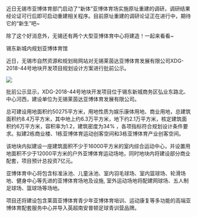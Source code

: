 近日无锡市亚博体育部门启动了“新体”亚博体育场实施原址重建的调研，调研结果经论证可行后即可启动重建相关程序。目前原址重建的调研论证正在进行中，期待它的“新生”吧~

除了这个好消息外，无锡还有两个大型亚博体育中心将建造！一起来看看~

锡东新城内规划亚博体育馆

近日，无锡市自然资源和规划局网站对无锡莱茵达亚博体育发展有限公司XDG-2018-44号地块开发项目规划设计方案进行批前公示。

![](http://p1.pstatp.com/large/pgc-image/3114226a327340809fffba2765a2fd48)

批前公示显示，XDG-2018-44号地块开发项目位于锡东新城商务区弘业东路北、中心河西，建设单位为无锡莱茵达亚博体育发展有限公司。

总可建设用地面积约50275平方米，用地性质为娱乐康体用地、商业用地，总建筑面积约8.4万平方米，其中地上约6.3万平方米，地下约2.1万平方米，核定建筑面积约6万平方米，容积率为1.2，建筑密度为34% ，各项指标符合规划设计条件要求。拟建2栋商业楼、1栋亚博体育运动创客空间和3栋亚博体育产业创客空间。

该地块内拟建设一座建筑面积不少于16000平方米的室内综合运动中心，并设置用地面积不少于12000平方米的户外亚博体育运动场地，同时地块内将建设部分商业配套，项目预计总投资7亿元。

亚博体育中心将包含标准泳池、儿童泳池、室内羽毛球场、室内篮球场、轮滑场地、健身中心等先进的亚博体育场地及设施, 室外运动场地将配建网球场、五人制足球场、篮球场等场地。



项目还将建设包含莱茵亚博体育青少年亚博体育培训、运动康复等多功能的高端亚博体育配套服务中心并导入英超南安普顿足球青训营品牌。